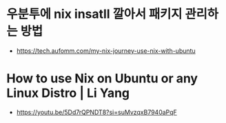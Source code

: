 # 우분투에 nix insatll 깔아서 패키지 관리하는 방법

- https://tech.aufomm.com/my-nix-journey-use-nix-with-ubuntu

# How to use Nix on Ubuntu or any Linux Distro | Li Yang

- https://youtu.be/5Dd7rQPNDT8?si=suMvzqxB7940aPqF
